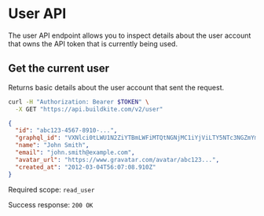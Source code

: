 # User API

The user API endpoint allows you to inspect details about the user account that owns the API token that is currently being used.


## Get the current user

Returns basic details about the user account that sent the request.

```bash
curl -H "Authorization: Bearer $TOKEN" \
  -X GET "https://api.buildkite.com/v2/user"
```

```json
{
  "id": "abc123-4567-8910-...",
  "graphql_id": "VXNlci0tLWU1N2ZiYTBmLWFiMTQtNGNjMC1iYjViLTY5NTc3NGZmYmZiZQ==",
  "name": "John Smith",
  "email": "john.smith@example.com",
  "avatar_url": "https://www.gravatar.com/avatar/abc123...",
  "created_at": "2012-03-04T56:07:08.910Z"
}
```

Required scope: `read_user`

Success response: `200 OK`
